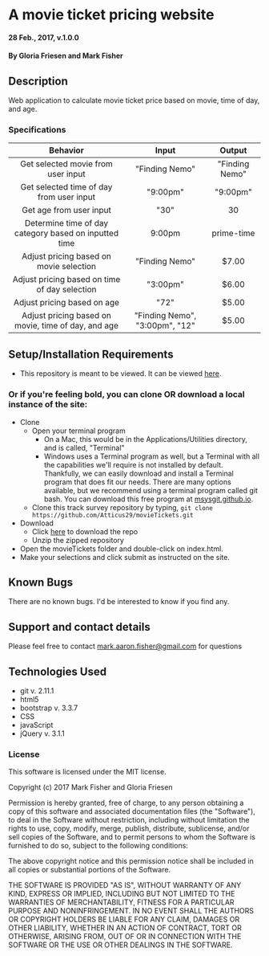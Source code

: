 
# A movie ticket pricing website

#### 28 Feb., 2017, v.1.0.0

#### By Gloria Friesen and Mark Fisher

## Description
Web application to calculate movie ticket price based on movie, time of day, and age.

### Specifications

|Behavior|Input|Output|
|:---:|:---:|:---:|
|Get selected movie from user input|"Finding Nemo"|"Finding Nemo"|
|Get selected time of day from user input|"9:00pm"|"9:00pm"|
|Get age from user input|"30"|30|
|Determine time of day category based on inputted time|9:00pm|prime-time|
|Adjust pricing based on movie selection|"Finding Nemo"|$7.00|
|Adjust pricing based on time of day selection|"3:00pm"|$6.00|
|Adjust pricing based on age|"72"|$5.00|
|Adjust pricing based on movie, time of day, and age|"Finding Nemo", "3:00pm", "12"|$5.00|

## Setup/Installation Requirements

* This repository is meant to be viewed. It can be viewed [here](https://Atticus29.github.io/movieTickets).

### Or if you're feeling bold, you can clone OR download a local instance of the site:

* Clone
  * Open your terminal program
    * On a Mac, this would be in the Applications/Utilities directory, and is called, "Terminal"
    * Windows uses a Terminal program as well, but a Terminal with all the capabilities we'll require is not installed by default. Thankfully, we can easily download and install a Terminal program that does fit our needs.
There are many options available, but we recommend using a terminal program called git bash. You can download this free program at [msysgit.github.io](https://git-for-windows.github.io/).
  * Clone this track survey repository by typing, `git clone https://github.com/Atticus29/movieTickets.git`
* Download
  * Click [here](https://github.com/Atticus29/movieTickets/archive/master.zip) to download the repo
  * Unzip the zipped repository
* Open the movieTickets folder and double-click on index.html.
* Make your selections and click submit as instructed on the site.


## Known Bugs

There are no known bugs. I'd be interested to know if you find any.

## Support and contact details

Please feel free to contact mark.aaron.fisher@gmail.com for questions

## Technologies Used

* git v. 2.11.1
* html5
* bootstrap v. 3.3.7
* CSS
* javaScript
* jQuery v. 3.1.1

### License

This software is licensed under the MIT license.

Copyright (c) 2017 Mark Fisher and Gloria Friesen

Permission is hereby granted, free of charge, to any person obtaining a copy
of this software and associated documentation files (the "Software"), to deal
in the Software without restriction, including without limitation the rights
to use, copy, modify, merge, publish, distribute, sublicense, and/or sell
copies of the Software, and to permit persons to whom the Software is
furnished to do so, subject to the following conditions:

The above copyright notice and this permission notice shall be included in all
copies or substantial portions of the Software.

THE SOFTWARE IS PROVIDED "AS IS", WITHOUT WARRANTY OF ANY KIND, EXPRESS OR
IMPLIED, INCLUDING BUT NOT LIMITED TO THE WARRANTIES OF MERCHANTABILITY,
FITNESS FOR A PARTICULAR PURPOSE AND NONINFRINGEMENT. IN NO EVENT SHALL THE
AUTHORS OR COPYRIGHT HOLDERS BE LIABLE FOR ANY CLAIM, DAMAGES OR OTHER
LIABILITY, WHETHER IN AN ACTION OF CONTRACT, TORT OR OTHERWISE, ARISING FROM,
OUT OF OR IN CONNECTION WITH THE SOFTWARE OR THE USE OR OTHER DEALINGS IN THE
SOFTWARE.
